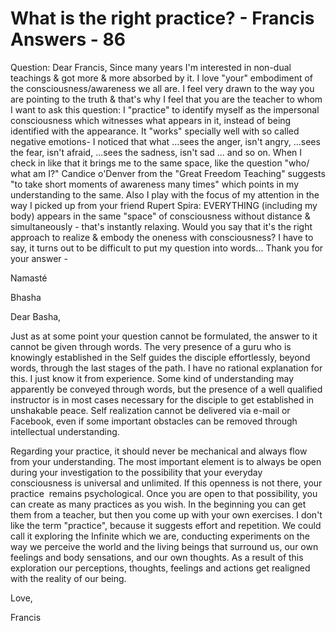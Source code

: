 # What is the right practice? - Francis Answers - 86

Question: Dear Francis, Since many years I'm interested in non-dual teachings &amp; got more &amp; more absorbed by it. I love "your" embodiment of the consciousness/awareness we all are. I feel very drawn to the way you are pointing to the truth &amp; that's why I feel that you are the teacher to whom I want to ask this question: I "practice" to identify myself as the impersonal consciousness which witnesses what appears in it, instead of being identified with the appearance. It "works" specially well with so called negative emotions- I noticed that what ...sees the anger, isn't angry, ...sees the fear, isn't afraid, ...sees the sadness, isn't sad ... and so on. When I check in like that it brings me to the same space, like the question "who/ what am I?" Candice o'Denver from the "Great Freedom Teaching" suggests "to take short moments of awareness many times" which points in my understanding to the same. Also I play with the focus of my attention in the way I picked up from your friend Rupert Spira: EVERYTHING (including my body) appears in the same "space" of consciousness without distance &amp; simultaneously - that's instantly relaxing. Would you say that it's the right approach to realize &amp; embody the oneness with consciousness? I have to say, it turns out to be difficult to put my question into words... Thank you for your answer -

Namast&eacute;

Bhasha&nbsp;

Dear Basha,

Just as at some point your question cannot be formulated, the answer to it cannot be given through words. The very presence of a guru who is knowingly established in the Self guides the disciple effortlessly, beyond words, through the last stages of the path. I have no rational explanation for this. I just know it from experience. Some kind of understanding may apparently be conveyed through words, but the presence of a well qualified instructor is in most cases necessary for the disciple to get established in unshakable peace. Self realization cannot be delivered via e-mail or Facebook, even if some important obstacles can be removed through intellectual understanding.&nbsp;

Regarding your practice, it should never be mechanical and always flow from your understanding. The most important element is to always be open during your investigation to the possibility that your everyday consciousness is universal and unlimited. If this openness is not there, your practice&nbsp;&nbsp;remains psychological. Once you are open to that possibility, you can create as many practices as you wish. In the beginning you can get them from a teacher, but then you come up with your own exercises. I don't like the term "practice", because it suggests effort and repetition. We could call it exploring the Infinite which we are, conducting experiments on the way we perceive the world and the living beings that surround us, our own feelings and body sensations, and our own thoughts. As a result of this exploration our perceptions, thoughts, feelings and actions get realigned with the reality of our being.

Love,

Francis

